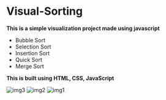# Visual-Sorting
**This is a simple visualization project made using javascript**
- Bubble Sort
- Selection Sort
- Insertion Sort
- Quick Sort
- Merge Sort
  
 **This is built using HTML, CSS, JavaScript**


![img3](https://github.com/user-attachments/assets/e15b952c-0cb4-4640-971e-2d6bf21c6323)
![img2](https://github.com/user-attachments/assets/79b04413-ba2f-4e08-b2f3-fb041579a31e)
![img1](https://github.com/user-attachments/assets/e221dac7-5876-46c0-addf-fbf59dc0491d)
